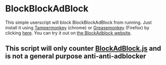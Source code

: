 BlockBlockAdBlock
=================

This simple userscript will block BlockBlockAdBlock from running. Just install it using [Tampermonkey][tampermonkey] (chrome) or [Greasemonkey][greasemonkey] (Firefox) by clicking 
[here][raw]. You can try it out on [the BlockAdblock website][blockadblock].

## This script will only counter [BlockAdBlock.js][blockadblock] and is not a general purpose anti-anti-adblocker


[blockadblock]: https://blockadblock.com
[tracebusterbuster]: http://www.youtube.com/watch?v=Iw3G80bplTg
[tampermonkey]: https://chrome.google.com/webstore/detail/tampermonkey/dhdgffkkebhmkfjojejmpbldmpobfkfo
[greasemonkey]: https://addons.mozilla.org/nl/firefox/addon/greasemonkey/
[raw]: https://github.com/Mechazawa/BlockBlockAdBlock/raw/master/BlockBlockAdBlock.user.js